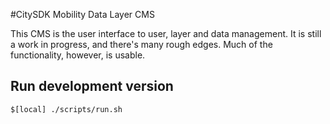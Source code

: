 #CitySDK Mobility Data Layer CMS

This CMS is the user interface to user, layer and data management. It is still a
work in progress, and there's many rough edges. Much of the functionality,
however, is usable.

## Run development version

    $[local] ./scripts/run.sh

